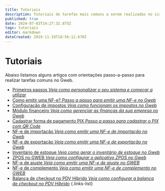 ```yaml
---
title: Tutoriais
description: Tutoriais de tarefas mais comuns a serem realizadas no sistema
published: true
date: 2024-07-03T14:27:32.875Z
tags: tutoriais
editor: markdown
dateCreated: 2019-11-19T18:56:12.670Z
---
```


# Tutoriais

Abaixo listamos alguns artigos com orientações passo-a-passo para realizar tarefas comuns no Gweb.

- [Primeiros passos *Veja como personalizar o seu sistema e começar a utilizar*](/tutoriais/primeiros-passos)
- [Como emitir uma NF-e? *Passo a passo para emitir uma NF-e no Gweb*](/tutoriais/como-emitir-uma-nfe)
- [Configuração de impostos *Veja como funcionam os impostos no Gweb*](/tutoriais/configurar-impostos)
- [Módulo financeiro *Veja como gerenciar as finanças da sua empresa no Gweb*](/tutoriais/financeiro)
- [Cadastrar forma de pagamento PIX *Passo a passo para cadastrar o PIX com QR Code*](/tutoriais/cadastrar-pix)
- [NF-e de importação *Veja como emitir uma NF-e de importação no Gweb*](/tutoriais/nota-importacao)
- [NF-e de exportação *Veja como emitir uma NF-e de exportação no Gweb*](/pt-br/tutoriais/nota-exportacao)
- [Inventário de estoque *Veja como gerar o inventário de estoque no Gweb*](/pt-br/tutoriais/inventario-estoque)
- [ZPOS no GWEB *Veja como configurar o aplicativo ZPOS no Gweb*](/pt-br/tutoriais/zpos)
- [NF-e de ajuste *Veja como emitir uma NF-e de ajuste no GWEB*](/pt-br/tutoriais/como-emitir-uma-nfe-de-ajuste)
- [NF-e de complemento *Veja como emitir uma NF-e de complemento no GWEB*](/pt-br/tutoriais/como-emitir-uma-nfe-de-complemento)
- [Balança de checkout no PDV Híbrido *Veja como configurar a balança de checkout no PDV Híbrido*](/pt-br/tutoriais/como-usar-balanca-de-checkout-no-pdv-hibrido)
{.links-list}